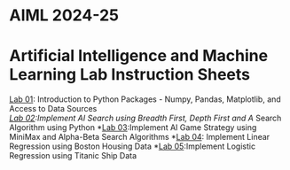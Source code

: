 # AIML 2024-25
# Artificial Intelligence and Machine Learning Lab Instruction Sheets
[Lab 01](https://github.com/NelliRishitha/AIML-2025/blob/main/lab01.ipynb): Introduction to Python Packages - Numpy, Pandas, Matplotlib, and Access to Data Sources  
*[Lab 02](https://github.com/NelliRishitha/AIML-2025/blob/main/Lab_02.ipynb):Implement AI Search using Breadth First, Depth First and A* Search Algorithm using Python
*[Lab 03](https://github.com/NelliRishitha/AIML-2025/blob/main/lab%2003.ipynb):Implement AI Game Strategy using MiniMax and Alpha-Beta Search Algorithms
*[Lab 04](https://github.com/NelliRishitha/AIML-2025/blob/main/Lab%2004.ipynb): Implement Linear Regression using Boston Housing Data
*[Lab 05](https://github.com/NelliRishitha/AIML-2025/blob/main/Lab_05.ipynb):Implement Logistic Regression using Titanic Ship Data

